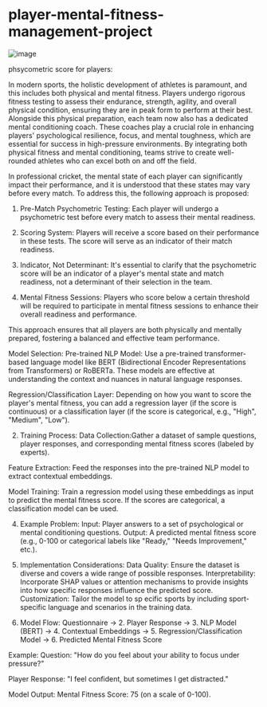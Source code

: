 # player-mental-fitness-management-project
![image](https://github.com/RAMANAN31/cricket-team-management-project-sql/assets/112418260/5ba88006-3a8e-4b40-9feb-6fe514e53bd0)

phsycometric score for players:

In modern sports, the holistic development of athletes is paramount, and this includes both physical and mental fitness. Players undergo rigorous fitness testing to assess their endurance, strength, agility, and overall physical condition, ensuring they are in peak form to perform at their best. Alongside this physical preparation, each team now also has a dedicated mental conditioning coach. These coaches play a crucial role in enhancing players' psychological resilience, focus, and mental toughness, which are essential for success in high-pressure environments. By integrating both physical fitness and mental conditioning, teams strive to create well-rounded athletes who can excel both on and off the field.


In professional cricket, the mental state of each player can significantly impact their performance, and it is understood that these states may vary before every match. To address this, the following approach is proposed:

1. Pre-Match Psychometric Testing: Each player will undergo a psychometric test before every match to assess their mental readiness.
  
2. Scoring System: Players will receive a score based on their performance in these tests. The score will serve as an indicator of their match readiness.

3. Indicator, Not Determinant: It's essential to clarify that the psychometric score will be an indicator of a player's mental state and match readiness, not a determinant of their selection in the team.

4. Mental Fitness Sessions: Players who score below a certain threshold will be required to participate in mental fitness sessions to enhance their overall readiness and performance.

This approach ensures that all players are both physically and mentally prepared, fostering a balanced and effective team performance.



Model Selection:
Pre-trained NLP Model:
Use a pre-trained transformer-based language model like BERT (Bidirectional Encoder Representations from Transformers) or RoBERTa. These models are effective at understanding the context and nuances in natural language responses.


Regression/Classification Layer:
Depending on how you want to score the player's mental fitness, you can add a regression layer (if the score is continuous) or a classification layer (if the score is categorical, e.g., "High", "Medium", "Low").


2. Training Process:
Data Collection:Gather a dataset of sample questions, player responses, and corresponding mental fitness scores (labeled by experts).


Feature Extraction:
Feed the responses into the pre-trained NLP model to extract contextual embeddings.


Model Training:
Train a regression model using these embeddings as input to predict the mental fitness score.
If the scores are categorical, a classification model can be used.


4. Example Problem:
Input: Player answers to a set of psychological or mental conditioning questions.
Output: A predicted mental fitness score (e.g., 0-100 or categorical labels like "Ready," "Needs Improvement," etc.).


6. Implementation Considerations:
Data Quality: Ensure the dataset is diverse and covers a wide range of possible responses.
Interpretability: Incorporate SHAP values or attention mechanisms to provide insights into how specific responses influence the predicted score.
Customization: Tailor the model to sp
ecific sports by including sport-specific language and scenarios in the training data.


8. Model Flow:
Questionnaire → 2. Player Response → 3. NLP Model (BERT) → 4. Contextual Embeddings → 5. Regression/Classification Model → 6. Predicted Mental Fitness Score



Example:
Question: "How do you feel about your ability to focus under pressure?"

Player Response: "I feel confident, but sometimes I get distracted."

Model Output: Mental Fitness Score: 75 (on a scale of 0-100).










